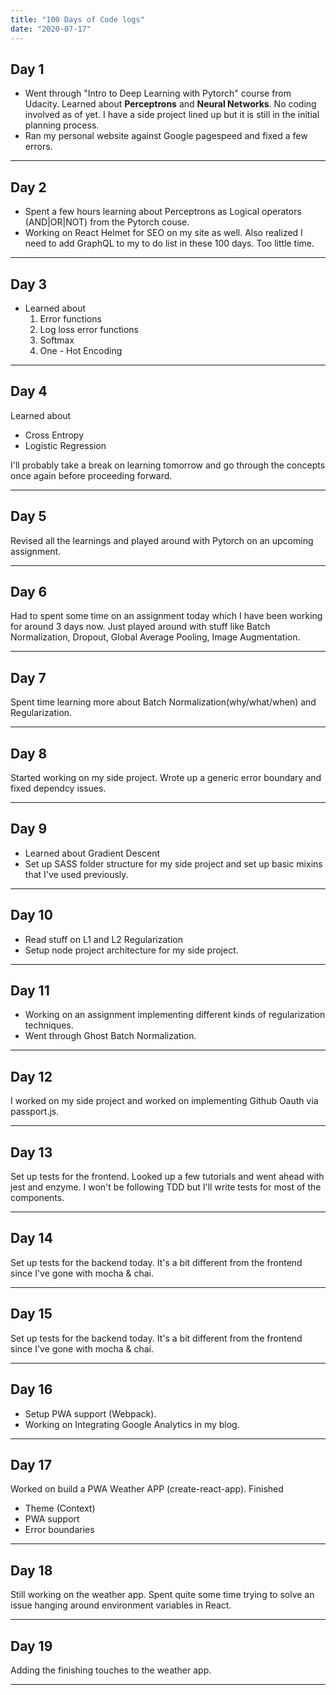 ```yaml
---
title: "100 Days of Code logs"
date: "2020-07-17"
---
```


## Day 1

- Went through "Intro to Deep Learning with Pytorch" course from Udacity. Learned about **Perceptrons** and **Neural Networks**. No coding involved as of yet. I have a side project lined up but it is still in the initial planning process. 
- Ran my personal website against Google pagespeed and fixed a few errors.

<hr />

## Day 2

-  Spent a few hours learning about Perceptrons as Logical operators (AND|OR|NOT) from the Pytorch couse.
- Working on React Helmet for SEO on my site as well. 
Also realized I need to add GraphQL to my to do list in these 100 days. Too little time.

<hr />

## Day 3

- Learned about 
    1. Error functions
    2. Log loss error functions
    3. Softmax
    4. One - Hot Encoding

<hr />

## Day 4 

Learned about 
- Cross Entropy
- Logistic Regression 

I'll probably take a break on learning tomorrow and go through the concepts once again before proceeding forward.

<hr />

## Day 5

Revised all the learnings and played around with Pytorch on an upcoming assignment.

<hr />

## Day 6

Had to spent some time on an assignment today which I have been working for around 3 days now. 
Just played around with stuff like Batch Normalization, Dropout, Global Average Pooling, Image Augmentation.

<hr />

## Day 7

Spent time learning more about Batch Normalization(why/what/when) and Regularization.

<hr />

## Day 8

Started working on my side project. Wrote up a generic error boundary and fixed dependcy issues.

<hr />

## Day 9

- Learned about Gradient Descent
- Set up SASS folder structure for my side project and set up basic mixins that I've used previously.

<hr />

## Day 10

- Read stuff on L1 and L2 Regularization
- Setup node project architecture for my side project.

<hr />

## Day 11
- Working on an assignment implementing different kinds of regularization techniques.
- Went through Ghost Batch Normalization.

<hr />

## Day 12
I worked on my side project and worked on implementing Github Oauth via passport.js.

<hr />

## Day 13
Set up tests for the frontend. 
Looked up a few tutorials and went ahead with jest and enzyme. I won't be following TDD but I'll write tests for most of the components.

<hr />

## Day 14
Set up tests for the backend today.
It's a bit different from the frontend since I've gone with mocha & chai.

<hr />

## Day 15
Set up tests for the backend today.
It's a bit different from the frontend since I've gone with mocha & chai.

<hr />

## Day 16

- Setup PWA support (Webpack).
- Working on Integrating Google Analytics in my blog.

<hr />

## Day 17 
Worked on build a PWA Weather APP (create-react-app).
Finished
- Theme (Context)
- PWA support
- Error boundaries

<hr />

## Day 18
Still working on the weather app.
Spent quite some time trying to solve an issue hanging around environment variables in React.

<hr />

## Day 19
Adding the finishing touches to the weather app.

<hr />